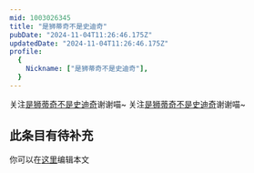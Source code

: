 ```yaml
---
mid: 1003026345
title: "是狮蒂奇不是史迪奇"
pubDate: "2024-11-04T11:26:46.175Z"
updatedDate: "2024-11-04T11:26:46.175Z"
profile:
  {
    Nickname: ["是狮蒂奇不是史迪奇"],
  }
---
```


关注[是狮蒂奇不是史迪奇](https://space.bilibili.com/1003026345)谢谢喵~ 关注[是狮蒂奇不是史迪奇](https://space.bilibili.com/1003026345)谢谢喵~

## 此条目有待补充
你可以在[这里](https://github.com/Yuhanawa/VTuber.ICU-Content/edit/master/v/是狮蒂奇不是史迪奇/index.md)编辑本文

